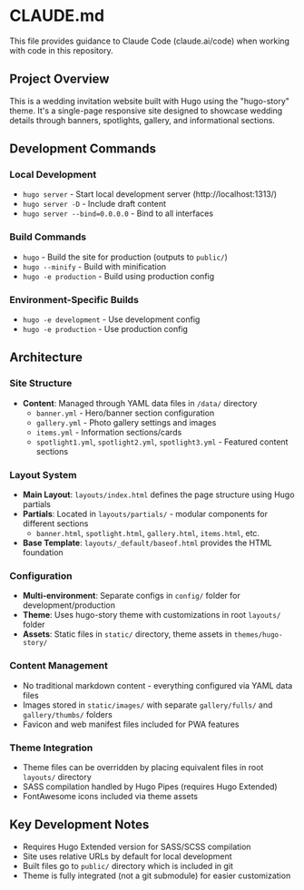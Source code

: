 # CLAUDE.md

This file provides guidance to Claude Code (claude.ai/code) when working with code in this repository.

## Project Overview

This is a wedding invitation website built with Hugo using the "hugo-story" theme. It's a single-page responsive site designed to showcase wedding details through banners, spotlights, gallery, and informational sections.

## Development Commands

### Local Development
- `hugo server` - Start local development server (http://localhost:1313/)
- `hugo server -D` - Include draft content
- `hugo server --bind=0.0.0.0` - Bind to all interfaces

### Build Commands
- `hugo` - Build the site for production (outputs to `public/`)
- `hugo --minify` - Build with minification
- `hugo -e production` - Build using production config

### Environment-Specific Builds
- `hugo -e development` - Use development config
- `hugo -e production` - Use production config

## Architecture

### Site Structure
- **Content**: Managed through YAML data files in `/data/` directory
  - `banner.yml` - Hero/banner section configuration
  - `gallery.yml` - Photo gallery settings and images
  - `items.yml` - Information sections/cards
  - `spotlight1.yml`, `spotlight2.yml`, `spotlight3.yml` - Featured content sections

### Layout System
- **Main Layout**: `layouts/index.html` defines the page structure using Hugo partials
- **Partials**: Located in `layouts/partials/` - modular components for different sections
  - `banner.html`, `spotlight.html`, `gallery.html`, `items.html`, etc.
- **Base Template**: `layouts/_default/baseof.html` provides the HTML foundation

### Configuration
- **Multi-environment**: Separate configs in `config/` folder for development/production
- **Theme**: Uses hugo-story theme with customizations in root `layouts/` folder
- **Assets**: Static files in `static/` directory, theme assets in `themes/hugo-story/`

### Content Management
- No traditional markdown content - everything configured via YAML data files
- Images stored in `static/images/` with separate `gallery/fulls/` and `gallery/thumbs/` folders
- Favicon and web manifest files included for PWA features

### Theme Integration
- Theme files can be overridden by placing equivalent files in root `layouts/` directory
- SASS compilation handled by Hugo Pipes (requires Hugo Extended)
- FontAwesome icons included via theme assets

## Key Development Notes

- Requires Hugo Extended version for SASS/SCSS compilation
- Site uses relative URLs by default for local development
- Built files go to `public/` directory which is included in git
- Theme is fully integrated (not a git submodule) for easier customization